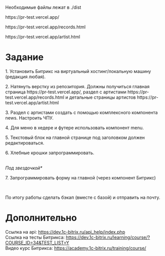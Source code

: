 <p>Необходимые файлы лежат в ./dist</p>
<p>https://pr-test.vercel.app/</p>
<p>https://pr-test.vercel.app/records.html</p>
<p>https://pr-test.vercel.app/artist.html</p>

# Задание 
<p>1. Установить Битрикс на виртуальный хостинг/локальную машину (редакция любая).</p>
<p>2. Натянуть верстку из репозитория. Должны получиться главная страница https://pr-test.vercel.app/, раздел с артистами https://pr-test.vercel.app/records.html и детальные страницы артистов https://pr-test.vercel.app/artist.html</p>
<p>3. Раздел с артистами создать с помощью комплексного компонента news. Настроить ЧПУ.</p>
<p>4. Для меню в хедере и футере использовать компонент menu.</p>
<p>5. Текстовый блок на главной странице под заголовком должен редактироваться.</p>
<p>6. Хлебные крошки запрограммировать.</p>
<br><i>Под звездочкой*</i><br>
<p>7. Запрограммировать форму на главной (через компонент Битрикс)</p>
<br>
<p>По итогу работы сделать бэкап (вместе с базой) и отправить на почту.</p>

# Дополнительно
Ссылка на api: https://dev.1c-bitrix.ru/api_help/index.php<br>
Ссылка на тесты Битрикса: https://dev.1c-bitrix.ru/learning/course/?COURSE_ID=34&TEST_LIST=Y<br>
Видео курс Битрикса: https://academy.1c-bitrix.ru/training/course/


